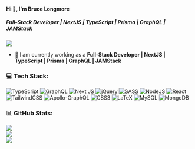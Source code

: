#### Hi 👋, I'm Bruce Longmore
##### **Full-Stack Developer | NextJS | TypeScript | Prisma | GraphQL | JAMStack**

[![](https://visitcount.itsvg.in/api?id=brucelongmore28&icon=0&color=9)](https://visitcount.itsvg.in)

- 🔭 I am currently working as a **Full-Stack Developer | NextJS | TypeScript | Prisma | GraphQL | JAMStack**

### 💻 Tech Stack:
![TypeScript](https://img.shields.io/badge/typescript-%23007ACC.svg?style=flat&logo=typescript&logoColor=white) ![GraphQL](https://img.shields.io/badge/-GraphQL-E10098?style=flat&logo=graphql&logoColor=white) ![Next JS](https://img.shields.io/badge/Next-black?style=flat&logo=next.js&logoColor=white) ![jQuery](https://img.shields.io/badge/jquery-%230769AD.svg?style=flat&logo=jquery&logoColor=white) ![SASS](https://img.shields.io/badge/SASS-hotpink.svg?style=flat&logo=SASS&logoColor=white) ![NodeJS](https://img.shields.io/badge/node.js-6DA55F?style=flat&logo=node.js&logoColor=white) ![React](https://img.shields.io/badge/react-%2320232a.svg?style=flat&logo=react&logoColor=%2361DAFB) ![TailwindCSS](https://img.shields.io/badge/tailwindcss-%2338B2AC.svg?style=flat&logo=tailwind-css&logoColor=white) ![Apollo-GraphQL](https://img.shields.io/badge/-ApolloGraphQL-311C87?style=flat&logo=apollo-graphql) ![CSS3](https://img.shields.io/badge/css3-%231572B6.svg?style=flat&logo=css3&logoColor=white) ![LaTeX](https://img.shields.io/badge/latex-%23008080.svg?style=flat&logo=latex&logoColor=white) ![MySQL](https://img.shields.io/badge/mysql-%2300f.svg?style=flat&logo=mysql&logoColor=white) ![MongoDB](https://img.shields.io/badge/MongoDB-%234ea94b.svg?style=flat&logo=mongodb&logoColor=white)

### 📊 GitHub Stats:
![](https://github-readme-stats.vercel.app/api?username=brucelongmore28&theme=radical&hide_border=false&include_all_commits=false&count_private=false)<br/>
![](https://github-readme-streak-stats.herokuapp.com/?user=brucelongmore28&theme=radical&hide_border=false)<br/>
![](https://github-readme-stats.vercel.app/api/top-langs/?username=brucelongmore28&theme=radical&hide_border=false&include_all_commits=false&count_private=false&layout=compact)
